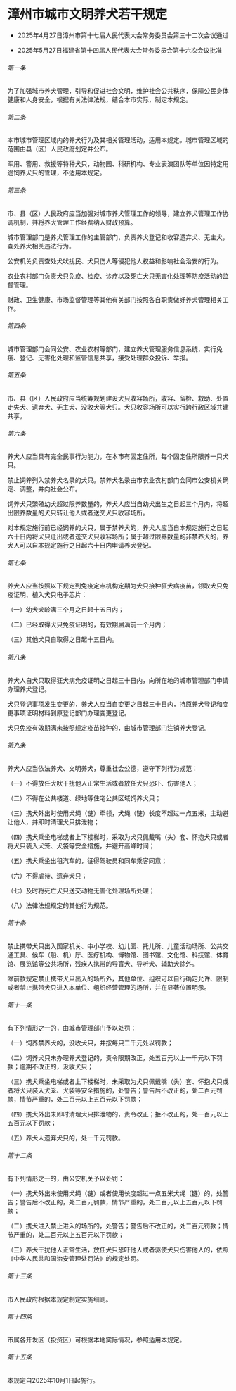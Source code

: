 # 漳州市城市文明养犬若干规定

- 2025年4月27日漳州市第十七届人民代表大会常务委员会第三十二次会议通过

- 2025年5月27日福建省第十四届人民代表大会常务委员会第十六次会议批准

<!-- INFO END -->

###### 第一条

为了加强城市养犬管理，引导和促进社会文明，维护社会公共秩序，保障公民身体健康和人身安全，根据有关法律法规，结合本市实际，制定本规定。

###### 第二条

本市城市管理区域内的养犬行为及其相关管理活动，适用本规定。城市管理区域的范围由县（区）人民政府划定并公布。

军用、警用、救援等特种犬只，动物园、科研机构、专业表演团队等单位因特定用途饲养犬只的管理，不适用本规定。

###### 第三条

市、县（区）人民政府应当加强对城市养犬管理工作的领导，建立养犬管理工作协调机制，并将养犬管理工作经费纳入财政预算。

城市管理部门是养犬管理工作的主管部门，负责养犬登记和收容遗弃犬、无主犬，查处养犬相关违法行为。

公安机关负责查处犬吠扰民、犬只伤人等侵犯他人权益和影响社会治安的行为。

农业农村部门负责犬只免疫、检疫、诊疗以及死亡犬只无害化处理等防疫活动的监督管理。

财政、卫生健康、市场监督管理等其他有关部门按照各自职责做好养犬管理相关工作。

###### 第四条

城市管理部门会同公安、农业农村等部门，建立养犬管理服务信息系统，实行免疫、登记、无害化处理和监管信息共享，接受处理群众投诉、举报。

###### 第五条

市、县（区）人民政府应当统筹规划建设犬只收容场所，收容、留检、救助、处置走失犬、遗弃犬、无主犬、没收犬等犬只。犬只收容场所可以实行跨行政区域共建共享。

###### 第六条

养犬人应当具有完全民事行为能力，在本市有固定住所，每个固定住所限养一只犬只。

禁止饲养列入禁养犬名录的犬只。禁养犬名录由市农业农村部门会同市公安机关确定、调整，并向社会公布。

饲养犬只繁殖幼犬超过限养数量的，养犬人应当自幼犬出生之日起三个月内，将超出限养数量的犬只转让他人或者送交犬只收容场所。

对本规定施行前已经饲养的犬只，属于禁养犬的，养犬人应当自本规定施行之日起六十日内将犬只迁出或者送交犬只收容场所；属于超过限养数量的非禁养犬的，养犬人可以自本规定施行之日起六十日内申请养犬登记。

###### 第七条

养犬人应当按照以下规定到免疫定点机构定期为犬只接种狂犬病疫苗，领取犬只免疫证明、植入犬只电子芯片：

（一）幼犬犬龄满三个月之日起十五日内；

（二）已经取得犬只免疫证明的，有效期届满前一个月内；

（三）其他犬只自取得之日起十五日内。

###### 第八条

养犬人自犬只取得狂犬病免疫证明之日起三十日内，向所在地的城市管理部门申请办理养犬登记。

犬只登记事项发生变更的，养犬人应当自变更之日起三十日内，持原养犬登记和变更事项证明材料到原登记部门办理变更登记。

犬只免疫有效期满未按照规定疫苗接种的，由城市管理部门注销养犬登记。

###### 第九条

养犬人应当依法养犬、文明养犬，尊重社会公德，遵守下列行为规范：

（一）不得放任犬吠干扰他人正常生活或者放任犬只恐吓、伤害他人；

（二）不得在公共楼道、绿地等住宅公共区域饲养犬只；

（三）携犬外出时使用犬绳（链）牵领，犬绳（链）长度不超过一点五米，主动避让他人，并即时清理犬只排泄物；

（四）携犬乘坐电梯或者上下楼梯时，采取为犬只佩戴嘴（头）套、怀抱犬只或者将犬只装入犬笼、犬袋等安全措施，并避开高峰时间；

（五）携犬乘坐出租汽车的，征得驾驶员和同车乘客同意；

（六）不得虐待、遗弃犬只；

（七）及时将死亡犬只送交动物无害化处理场所处理；

（八）法律法规规定的其他行为规范。

###### 第十条

禁止携带犬只出入国家机关、中小学校、幼儿园、托儿所、儿童活动场所、公共交通工具、候车（船、机）厅、医疗机构、博物馆、图书馆、文化馆、科技馆、体育馆、展览馆等公共场所，残疾人携带的导盲犬、导听犬、辅助犬除外。

除前款规定禁止携带犬只出入的场所外，其他单位、组织可以自行确定允许、限制或者禁止携带犬只进入本单位、组织经营管理的场所，并在显著位置明示。

###### 第十一条

有下列情形之一的，由城市管理部门予以处罚：

（一）饲养禁养犬的，没收犬只，并按每只二千元处以罚款；

（二）饲养犬只未办理养犬登记的，责令限期改正，处五百元以上一千元以下罚款；逾期不改正的，没收犬只；

（三）携犬乘坐电梯或者上下楼梯时，未采取为犬只佩戴嘴（头）套、怀抱犬只或者将犬只装入犬笼、犬袋等安全措施的，处警告；警告后不改正的，处二百元罚款，情节严重的，处二百元以上五百元以下罚款；

（四）携犬外出未即时清理犬只排泄物的，责令改正；拒不改正的，处一百元以上五百元以下罚款；

（五）养犬人遗弃犬只的，处一千元罚款。

###### 第十二条

有下列情形之一的，由公安机关予以处罚：

（一）携犬外出未使用犬绳（链）或者使用长度超过一点五米犬绳（链）的，处警告；警告后不改正的，处二百元罚款，情节严重的，处二百元以上五百元以下罚款；

（二）携犬进入禁止进入的场所的，处警告；警告后不改正的，处二百元罚款；情节严重的，处二百元以上五百元以下罚款；

（三）养犬干扰他人正常生活，放任犬只恐吓他人或者驱使犬只伤害他人的，依照《中华人民共和国治安管理处罚法》的规定处罚。

###### 第十三条

市人民政府根据本规定制定实施细则。

###### 第十四条

市属各开发区（投资区）可根据本地实际情况，参照适用本规定。

###### 第十五条

本规定自2025年10月1日起施行。
